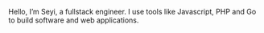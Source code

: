 Hello, I’m Seyi, a fullstack engineer. I use tools like Javascript, PHP and Go to build software and web applications.
